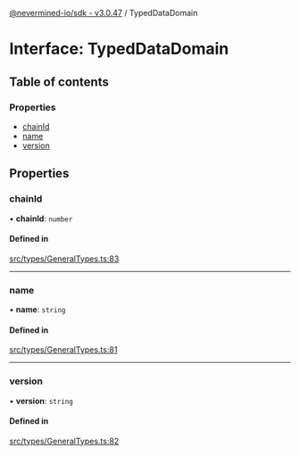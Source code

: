 [@nevermined-io/sdk - v3.0.47](../code-reference.md) / TypedDataDomain

# Interface: TypedDataDomain

## Table of contents

### Properties

- [chainId](TypedDataDomain.md#chainid)
- [name](TypedDataDomain.md#name)
- [version](TypedDataDomain.md#version)

## Properties

### chainId

• **chainId**: `number`

#### Defined in

[src/types/GeneralTypes.ts:83](https://github.com/nevermined-io/sdk-js/blob/db42a2a70293f73d5f0e0208dd90541855f3ca93/src/types/GeneralTypes.ts#L83)

---

### name

• **name**: `string`

#### Defined in

[src/types/GeneralTypes.ts:81](https://github.com/nevermined-io/sdk-js/blob/db42a2a70293f73d5f0e0208dd90541855f3ca93/src/types/GeneralTypes.ts#L81)

---

### version

• **version**: `string`

#### Defined in

[src/types/GeneralTypes.ts:82](https://github.com/nevermined-io/sdk-js/blob/db42a2a70293f73d5f0e0208dd90541855f3ca93/src/types/GeneralTypes.ts#L82)
